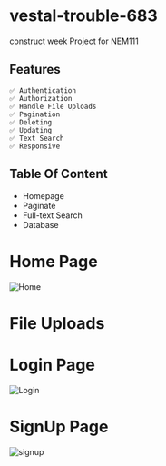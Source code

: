 # vestal-trouble-683
construct week Project for NEM111



## Features
```
✅ Authentication
✅ Authorization
✅ Handle File Uploads
✅ Pagination
✅ Deleting
✅ Updating
✅ Text Search
✅ Responsive
```

## Table Of Content
- Homepage
- Paginate
- Full-text Search
- Database


# Home Page
![Home](https://github.com/omkarSw2/vestal-trouble-683/assets/121368970/fc2034d6-7e9f-4b10-9e0f-4aa212ceb15f)

# File Uploads

# Login Page
![Login](https://github.com/omkarSw2/vestal-trouble-683/assets/121368970/c57029b2-fa46-4a05-aec7-6f58bfd344f3)

# SignUp Page
![signup](https://github.com/omkarSw2/vestal-trouble-683/assets/121368970/8b53e26a-174a-47e4-9398-0e065624a445)



